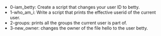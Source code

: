 * 0-iam_betty: Create a script that changes your user ID to betty.
* 1-who_am_i: Write a script that prints the effective userid of the current user.
* 2-groups: prints all the groups the current user is part of.
* 3-new_owner: changes the owner of the file hello to the user betty.
